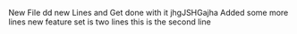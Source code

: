 New File
dd new Lines and
Get done with it
jhgJSHGajha
Added some more lines
new feature set is two lines
this is the second line

